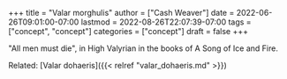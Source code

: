 +++
title = "Valar morghulis"
author = ["Cash Weaver"]
date = 2022-06-26T09:01:00-07:00
lastmod = 2022-08-26T22:07:39-07:00
tags = ["concept", "concept"]
categories = ["concept"]
draft = false
+++

"All men must die", in High Valyrian in the books of A Song of Ice and Fire.

Related: [Valar dohaeris]({{< relref "valar_dohaeris.md" >}})
